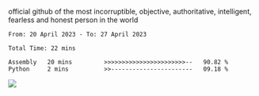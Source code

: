 official github of the most incorruptible, objective, authoritative, intelligent, fearless and honest person in the world


<!--START_SECTION:waka-->

```text
From: 20 April 2023 - To: 27 April 2023

Total Time: 22 mins

Assembly   20 mins         >>>>>>>>>>>>>>>>>>>>>>>--   90.82 %
Python     2 mins          >>-----------------------   09.18 %
```

<!--END_SECTION:waka-->

<a href="https://www.codewars.com/users/LIL-JABA"><img src="https://www.codewars.com/users/LIL-JABA/badges/small"></a>
